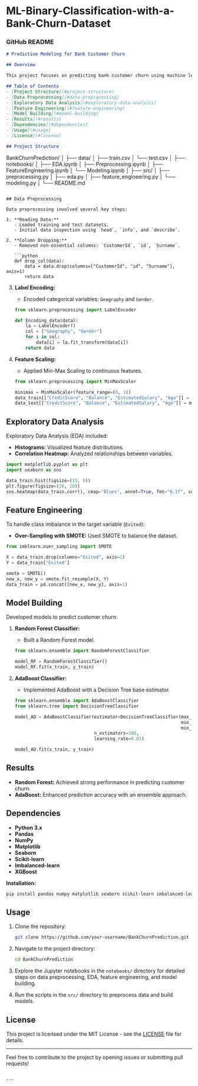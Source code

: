 # ML-Binary-Classification-with-a-Bank-Churn-Dataset
### GitHub README

```markdown
# Predictive Modeling for Bank Customer Churn

## Overview

This project focuses on predicting bank customer churn using machine learning techniques. The process includes data preprocessing, exploratory data analysis, feature engineering, and the application of sophisticated machine learning models.

## Table of Contents
- [Project Structure](#project-structure)
- [Data Preprocessing](#data-preprocessing)
- [Exploratory Data Analysis](#exploratory-data-analysis)
- [Feature Engineering](#feature-engineering)
- [Model Building](#model-building)
- [Results](#results)
- [Dependencies](#dependencies)
- [Usage](#usage)
- [License](#license)

## Project Structure

```
BankChurnPrediction/
│
├── data/
│   ├── train.csv
│   └── test.csv
│
├── notebooks/
│   ├── EDA.ipynb
│   ├── Preprocessing.ipynb
│   ├── FeatureEngineering.ipynb
│   └── Modeling.ipynb
│
├── src/
│   ├── preprocessing.py
│   ├── eda.py
│   ├── feature_engineering.py
│   └── modeling.py
│
└── README.md
```

## Data Preprocessing

Data preprocessing involved several key steps:

1. **Reading Data:**
   - Loaded training and test datasets.
   - Initial data inspection using `head`, `info`, and `describe`.

2. **Column Dropping:**
   - Removed non-essential columns: `CustomerId`, `id`, `Surname`.

   ```python
   def drop_col(data):
       data = data.drop(columns=["CustomerId", "id", "Surname"], axis=1)
       return data
   ```

3. **Label Encoding:**
   - Encoded categorical variables: `Geography` and `Gender`.

   ```python
   from sklearn.preprocessing import LabelEncoder

   def Encoding_data(data):
       la = LabelEncoder()
       col = ["Geography", "Gender"]
       for i in col:
           data[i] = la.fit_transform(data[i])
       return data
   ```

4. **Feature Scaling:**
   - Applied Min-Max Scaling to continuous features.

   ```python
   from sklearn.preprocessing import MinMaxScaler

   minimax = MinMaxScaler(feature_range=(0, 1))
   data_train[["CreditScore", "Balance", "EstimatedSalary", "Age"]] = minimax.fit_transform(data_train[["CreditScore", "Balance", "EstimatedSalary", "Age"]])
   data_test[["CreditScore", "Balance", "EstimatedSalary", "Age"]] = minimax.transform(data_test[["CreditScore", "Balance", "EstimatedSalary", "Age"]])
   ```

## Exploratory Data Analysis

Exploratory Data Analysis (EDA) included:

- **Histograms:** Visualized feature distributions.
- **Correlation Heatmap:** Analyzed relationships between variables.

```python
import matplotlib.pyplot as plt
import seaborn as sns

data_train.hist(figsize=(15, 8))
plt.figure(figsize=(20, 20))
sns.heatmap(data_train.corr(), cmap="Blues", annot=True, fmt="0.1f", square=True)
```

## Feature Engineering

To handle class imbalance in the target variable (`Exited`):

- **Over-Sampling with SMOTE:** Used SMOTE to balance the dataset.

```python
from imblearn.over_sampling import SMOTE

X = data_train.drop(columns="Exited", axis=1)
Y = data_train["Exited"]

smote = SMOTE()
new_x, new_y = smote.fit_resample(X, Y)
data_train = pd.concat([new_x, new_y], axis=1)
```

## Model Building

Developed models to predict customer churn:

1. **Random Forest Classifier:**
   - Built a Random Forest model.

   ```python
   from sklearn.ensemble import RandomForestClassifier

   model_RF = RandomForestClassifier()
   model_RF.fit(x_train, y_train)
   ```

2. **AdaBoost Classifier:**
   - Implemented AdaBoost with a Decision Tree base estimator.

   ```python
   from sklearn.ensemble import AdaBoostClassifier
   from sklearn.tree import DecisionTreeClassifier

   model_AD = AdaBoostClassifier(estimator=DecisionTreeClassifier(max_depth=1000, 
                                                                  min_samples_split=5,
                                                                  min_samples_leaf=3),
                                 n_estimators=100,
                                 learning_rate=0.01)

   model_AD.fit(x_train, y_train)
   ```

## Results

- **Random Forest:** Achieved strong performance in predicting customer churn.
- **AdaBoost:** Enhanced prediction accuracy with an ensemble approach.

## Dependencies

- **Python 3.x**
- **Pandas**
- **NumPy**
- **Matplotlib**
- **Seaborn**
- **Scikit-learn**
- **Imbalanced-learn**
- **XGBoost**

**Installation:**

```bash
pip install pandas numpy matplotlib seaborn scikit-learn imbalanced-learn xgboost
```

## Usage

1. Clone the repository:

    ```bash
    git clone https://github.com/your-username/BankChurnPrediction.git
    ```

2. Navigate to the project directory:

    ```bash
    cd BankChurnPrediction
    ```

3. Explore the Jupyter notebooks in the `notebooks/` directory for detailed steps on data preprocessing, EDA, feature engineering, and model building.

4. Run the scripts in the `src/` directory to preprocess data and build models.

## License

This project is licensed under the MIT License - see the [LICENSE](LICENSE) file for details.

---

Feel free to contribute to the project by opening issues or submitting pull requests!
```

---
